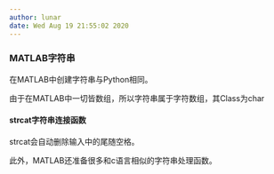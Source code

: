 ```yaml
---
author: lunar
date: Wed Aug 19 21:55:02 2020
---
```


### MATLAB字符串

在MATLAB中创建字符串与Python相同。

由于在MATLAB中一切皆数组，所以字符串属于字符数组，其Class为char

#### strcat字符串连接函数

strcat会自动删除输入中的尾随空格。

此外，MATLAB还准备很多和c语言相似的字符串处理函数。
